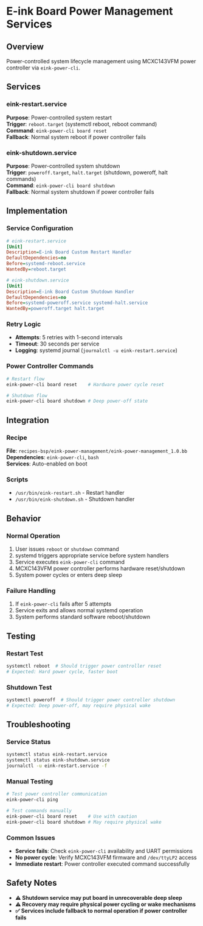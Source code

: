 # E-ink Board Power Management Services

## Overview
Power-controlled system lifecycle management using MCXC143VFM power controller via `eink-power-cli`.

## Services

### eink-restart.service
**Purpose**: Power-controlled system restart  
**Trigger**: `reboot.target` (systemctl reboot, reboot command)  
**Command**: `eink-power-cli board reset`  
**Fallback**: Normal system reboot if power controller fails  

### eink-shutdown.service  
**Purpose**: Power-controlled system shutdown  
**Trigger**: `poweroff.target`, `halt.target` (shutdown, poweroff, halt commands)  
**Command**: `eink-power-cli board shutdown`  
**Fallback**: Normal system shutdown if power controller fails  

## Implementation

### Service Configuration
```ini
# eink-restart.service
[Unit]
Description=E-ink Board Custom Restart Handler
DefaultDependencies=no
Before=systemd-reboot.service
WantedBy=reboot.target

# eink-shutdown.service  
[Unit]
Description=E-ink Board Custom Shutdown Handler
DefaultDependencies=no
Before=systemd-poweroff.service systemd-halt.service
WantedBy=poweroff.target halt.target
```

### Retry Logic
- **Attempts**: 5 retries with 1-second intervals
- **Timeout**: 30 seconds per service
- **Logging**: systemd journal (`journalctl -u eink-restart.service`)

### Power Controller Commands
```bash
# Restart flow
eink-power-cli board reset    # Hardware power cycle reset

# Shutdown flow  
eink-power-cli board shutdown # Deep power-off state
```

## Integration

### Recipe
**File**: `recipes-bsp/eink-power-management/eink-power-management_1.0.bb`  
**Dependencies**: `eink-power-cli`, `bash`  
**Services**: Auto-enabled on boot  

### Scripts
- `/usr/bin/eink-restart.sh` - Restart handler
- `/usr/bin/eink-shutdown.sh` - Shutdown handler

## Behavior

### Normal Operation
1. User issues `reboot` or `shutdown` command
2. systemd triggers appropriate service before system handlers
3. Service executes `eink-power-cli` command
4. MCXC143VFM power controller performs hardware reset/shutdown
5. System power cycles or enters deep sleep

### Failure Handling
1. If `eink-power-cli` fails after 5 attempts
2. Service exits and allows normal systemd operation
3. System performs standard software reboot/shutdown

## Testing

### Restart Test
```bash
systemctl reboot  # Should trigger power controller reset
# Expected: Hard power cycle, faster boot
```

### Shutdown Test  
```bash
systemctl poweroff  # Should trigger power controller shutdown
# Expected: Deep power-off, may require physical wake
```

## Troubleshooting

### Service Status
```bash
systemctl status eink-restart.service
systemctl status eink-shutdown.service
journalctl -u eink-restart.service -f
```

### Manual Testing
```bash
# Test power controller communication
eink-power-cli ping

# Test commands manually
eink-power-cli board reset    # Use with caution
eink-power-cli board shutdown # May require physical wake
```

### Common Issues
- **Service fails**: Check `eink-power-cli` availability and UART permissions
- **No power cycle**: Verify MCXC143VFM firmware and `/dev/ttyLP2` access
- **Immediate restart**: Power controller executed command successfully

## Safety Notes
- **⚠️ Shutdown service may put board in unrecoverable deep sleep**
- **⚠️ Recovery may require physical power cycling or wake mechanisms**
- **✅ Services include fallback to normal operation if power controller fails**
